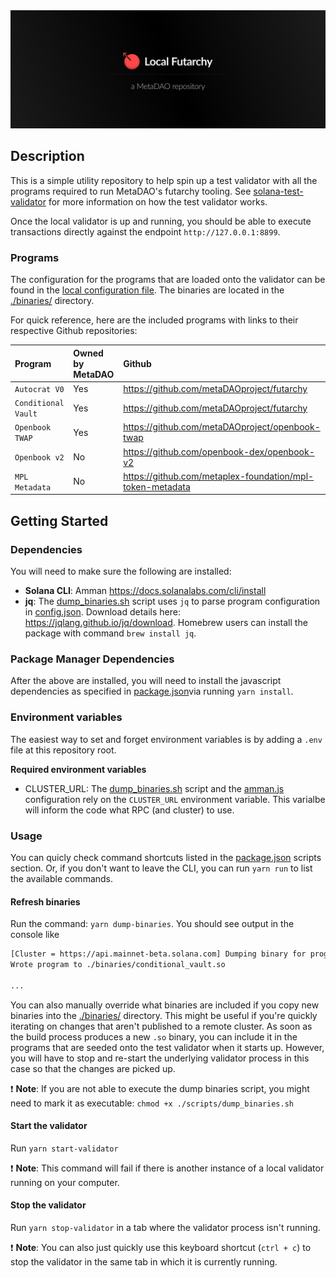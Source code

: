 <div>
    <div align="center">
        <img src="./assets/banner.png" />
    </div>
</div>

## Description

This is a simple utility repository to help spin up a test validator with all the programs required to run MetaDAO's futarchy tooling. See [solana-test-validator](https://docs.solanalabs.com/cli/examples/test-validator) for more information on how the test validator works.

Once the local validator is up and running, you should be able to execute transactions directly against the endpoint `http://127.0.0.1:8899`.

### Programs

The configuration for the programs that are loaded onto the validator can be found in the [local configuration file](./config.json). The binaries are located in the [./binaries/](./binaries/) directory.

For quick reference, here are the included programs with links to their respective Github repositories:

| Program             | Owned by MetaDAO | Github                                                    |
| :------------------ | :--------------- | :-------------------------------------------------------- |
| `Autocrat V0`       | Yes              | https://github.com/metaDAOproject/futarchy                |
| `Conditional Vault` | Yes              | https://github.com/metaDAOproject/futarchy                |
| `Openbook TWAP`     | Yes              | https://github.com/metaDAOproject/openbook-twap           |
| `Openbook v2`       | No               | https://github.com/openbook-dex/openbook-v2               |
| `MPL Metadata`      | No               | https://github.com/metaplex-foundation/mpl-token-metadata |

## Getting Started

### Dependencies

You will need to make sure the following are installed:

- **Solana CLI**: Amman  https://docs.solanalabs.com/cli/install
- **jq**: The [dump_binaries.sh](./scripts/dump_binaries.sh) script uses `jq` to parse program configuration in [config.json](./config.json). Download details here: https://jqlang.github.io/jq/download. Homebrew users can install the package with command `brew install jq`.

### Package Manager Dependencies

After the above are installed, you will need to install the javascript dependencies as specified in [package.json](./package.json)via running `yarn install`.

### Environment variables

The easiest way to set and forget environment variables is by adding a `.env` file at this repository root.

**Required environment variables**
- CLUSTER_URL: The [dump_binaries.sh](./scripts/dump_binaries.sh) script and the [amman.js](./.ammanrc.js) configuration rely on the `CLUSTER_URL` environment variable. This varialbe will inform the code what RPC (and cluster) to use.

### Usage

You can quicly check command shortcuts listed in the [package.json](./package.json) scripts section. Or, if you don't want to leave the CLI, you can run `yarn run` to list the available commands. 

#### Refresh binaries

Run the command: `yarn dump-binaries`. You should see output in the console like

```bash
[Cluster = https://api.mainnet-beta.solana.com] Dumping binary for program Conditional Vault (id = vAuLTQjV5AZx5f3UgE75wcnkxnQowWxThn1hGjfCVwP) to file: ./binaries/conditional_vault.so
Wrote program to ./binaries/conditional_vault.so

...
```

You can also manually override what binaries are included if you copy new binaries into the [./binaries/](./binaries/) directory. This might be useful if you're quickly iterating on changes that aren't published to a remote cluster. As soon as the build process produces a new `.so` binary, you can include it in the programs that are seeded onto the test validator when it starts up. However, you will have to stop and re-start the underlying validator process in this case so that the changes are picked up.

❗ **Note**: If you are not able to execute the dump binaries script, you might need to mark it as executable: `chmod +x ./scripts/dump_binaries.sh`

#### Start the validator

Run `yarn start-validator`

❗ **Note**: This command will fail if there is another instance of a local validator running on your computer.

#### Stop the validator

Run `yarn stop-validator` in a tab where the validator process isn't running.

❗ **Note**: You can also just quickly use this keyboard shortcut (`ctrl + c`) to stop the validator in the same tab in which it is currently running.